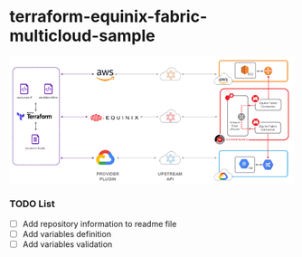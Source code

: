 # terraform-equinix-fabric-multicloud-sample

![Alt text](docs/images/Multicloud-Automation-Equinix-Fabric-Diagram.PNG?raw=true "Multi-cloud automation Equinix Fabric diagram")

### TODO List

- [ ] Add repository information to readme file
- [ ] Add variables definition
- [ ] Add variables validation